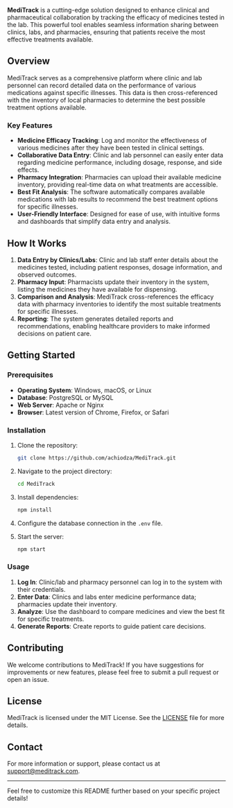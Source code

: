 **MediTrack** is a cutting-edge solution designed to enhance clinical and pharmaceutical collaboration by tracking the efficacy of medicines tested in the lab. This powerful tool enables seamless information sharing between clinics, labs, and pharmacies, ensuring that patients receive the most effective treatments available.

## Overview

MediTrack serves as a comprehensive platform where clinic and lab personnel can record detailed data on the performance of various medications against specific illnesses. This data is then cross-referenced with the inventory of local pharmacies to determine the best possible treatment options available.

### Key Features

- **Medicine Efficacy Tracking**: Log and monitor the effectiveness of various medicines after they have been tested in clinical settings.
- **Collaborative Data Entry**: Clinic and lab personnel can easily enter data regarding medicine performance, including dosage, response, and side effects.
- **Pharmacy Integration**: Pharmacies can upload their available medicine inventory, providing real-time data on what treatments are accessible.
- **Best Fit Analysis**: The software automatically compares available medications with lab results to recommend the best treatment options for specific illnesses.
- **User-Friendly Interface**: Designed for ease of use, with intuitive forms and dashboards that simplify data entry and analysis.

## How It Works

1. **Data Entry by Clinics/Labs**: Clinic and lab staff enter details about the medicines tested, including patient responses, dosage information, and observed outcomes.
2. **Pharmacy Input**: Pharmacists update their inventory in the system, listing the medicines they have available for dispensing.
3. **Comparison and Analysis**: MediTrack cross-references the efficacy data with pharmacy inventories to identify the most suitable treatments for specific illnesses.
4. **Reporting**: The system generates detailed reports and recommendations, enabling healthcare providers to make informed decisions on patient care.

## Getting Started

### Prerequisites

- **Operating System**: Windows, macOS, or Linux
- **Database**: PostgreSQL or MySQL
- **Web Server**: Apache or Nginx
- **Browser**: Latest version of Chrome, Firefox, or Safari

### Installation

1. Clone the repository:

   ```bash
   git clone https://github.com/achiodza/MediTrack.git
   ```

2. Navigate to the project directory:

   ```bash
   cd MediTrack
   ```

3. Install dependencies:

   ```bash
   npm install
   ```

4. Configure the database connection in the `.env` file.

5. Start the server:

   ```bash
   npm start
   ```

### Usage

1. **Log In**: Clinic/lab and pharmacy personnel can log in to the system with their credentials.
2. **Enter Data**: Clinics and labs enter medicine performance data; pharmacies update their inventory.
3. **Analyze**: Use the dashboard to compare medicines and view the best fit for specific treatments.
4. **Generate Reports**: Create reports to guide patient care decisions.

## Contributing

We welcome contributions to MediTrack! If you have suggestions for improvements or new features, please feel free to submit a pull request or open an issue.

## License

MediTrack is licensed under the MIT License. See the [LICENSE](LICENSE) file for more details.

## Contact

For more information or support, please contact us at [support@meditrack.com](mailto:support@meditrack.com).

---

Feel free to customize this README further based on your specific project details!
